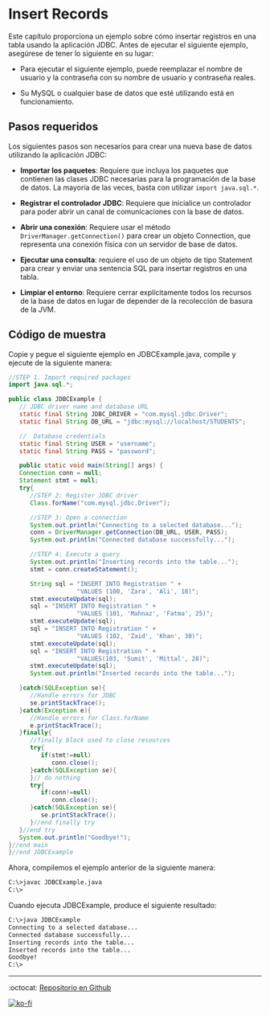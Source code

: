 # Insert Records

Este capítulo proporciona un ejemplo sobre cómo insertar registros en una tabla usando la aplicación JDBC. Antes de ejecutar el siguiente ejemplo, asegúrese de tener lo siguiente en su lugar:

- Para ejecutar el siguiente ejemplo, puede reemplazar el nombre de usuario y la contraseña con su nombre de usuario y contraseña reales.

- Su MySQL o cualquier base de datos que esté utilizando está en funcionamiento.

## Pasos requeridos

Los siguientes pasos son necesarios para crear una nueva base de datos utilizando la aplicación JDBC:

- **Importar los paquetes**: Requiere que incluya los paquetes que contienen las clases JDBC necesarias para la programación de la base de datos. La mayoría de las veces, basta con utilizar `import java.sql.*`.

- **Registrar el controlador JDBC**: Requiere que inicialice un controlador para poder abrir un canal de comunicaciones con la base de datos.

- **Abrir una conexión**: Requiere usar el método `DriverManager.getConnection()` para crear un objeto Connection, que representa una conexión física con un servidor de base de datos.

- **Ejecutar una consulta**: requiere el uso de un objeto de tipo Statement para crear y enviar una sentencia SQL para insertar registros en una tabla.

- **Limpiar el entorno**: Requiere cerrar explícitamente todos los recursos de la base de datos en lugar de depender de la recolección de basura de la JVM.

## Código de muestra

Copie y pegue el siguiente ejemplo en JDBCExample.java, compile y ejecute de la siguiente manera:

```java
//STEP 1. Import required packages
import java.sql.*;

public class JDBCExample {
   // JDBC driver name and database URL
   static final String JDBC_DRIVER = "com.mysql.jdbc.Driver";
   static final String DB_URL = "jdbc:mysql://localhost/STUDENTS";

   //  Database credentials
   static final String USER = "username";
   static final String PASS = "password";

   public static void main(String[] args) {
   Connection conn = null;
   Statement stmt = null;
   try{
      //STEP 2: Register JDBC driver
      Class.forName("com.mysql.jdbc.Driver");

      //STEP 3: Open a connection
      System.out.println("Connecting to a selected database...");
      conn = DriverManager.getConnection(DB_URL, USER, PASS);
      System.out.println("Connected database successfully...");

      //STEP 4: Execute a query
      System.out.println("Inserting records into the table...");
      stmt = conn.createStatement();

      String sql = "INSERT INTO Registration " +
                   "VALUES (100, 'Zara', 'Ali', 18)";
      stmt.executeUpdate(sql);
      sql = "INSERT INTO Registration " +
                   "VALUES (101, 'Mahnaz', 'Fatma', 25)";
      stmt.executeUpdate(sql);
      sql = "INSERT INTO Registration " +
                   "VALUES (102, 'Zaid', 'Khan', 30)";
      stmt.executeUpdate(sql);
      sql = "INSERT INTO Registration " +
                   "VALUES(103, 'Sumit', 'Mittal', 28)";
      stmt.executeUpdate(sql);
      System.out.println("Inserted records into the table...");

   }catch(SQLException se){
      //Handle errors for JDBC
      se.printStackTrace();
   }catch(Exception e){
      //Handle errors for Class.forName
      e.printStackTrace();
   }finally{
      //finally block used to close resources
      try{
         if(stmt!=null)
            conn.close();
      }catch(SQLException se){
      }// do nothing
      try{
         if(conn!=null)
            conn.close();
      }catch(SQLException se){
         se.printStackTrace();
      }//end finally try
   }//end try
   System.out.println("Goodbye!");
}//end main
}//end JDBCExample
```

Ahora, compilemos el ejemplo anterior de la siguiente manera:

```bash
C:\>javac JDBCExample.java
C:\>
```

Cuando ejecuta JDBCExample, produce el siguiente resultado:

```bash
C:\>java JDBCExample
Connecting to a selected database...
Connected database successfully...
Inserting records into the table...
Inserted records into the table...
Goodbye!
C:\>
```

---

:octocat: [Repositorio en Github](https://github.com/FernandoCalmet/JDBC)

[![ko-fi](https://www.ko-fi.com/img/githubbutton_sm.svg)](https://ko-fi.com/T6T41JKMI)
